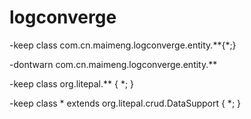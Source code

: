 # logconverge

-keep class com.cn.maimeng.logconverge.entity.**{*;}

-dontwarn com.cn.maimeng.logconverge.entity.**

-keep class org.litepal.** {
    *;
}

-keep class * extends org.litepal.crud.DataSupport {
    *;
}